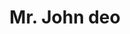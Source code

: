 ---
title: "Mr. John deo"
draft: false
description : "Lorem ipsum dolor sit amet, consectetur adipisicing elit, sed do eiusmod tempor incididunt ut."
image: "images/resource-3.png"
course: "Head Of Centers"
category: "leadership"
designation: "CO-FOUNDER & CEO"
id: "member2"
order: 9
type: "team"
---